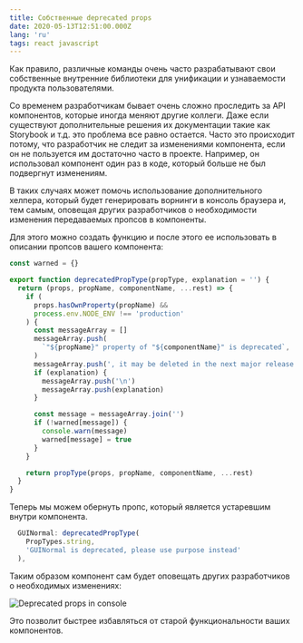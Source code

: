 ```yaml
---
title: Собственные deprecated props
date: 2020-05-13T12:51:00.000Z
lang: 'ru'
tags: react javascript
---
```


Как правило, различные команды очень часто разрабатывают свои собственные внутренние библиотеки для унификации и узнаваемости продукта пользователями.

Со временем разработчикам бывает очень сложно проследить за API компонентов, которые иногда меняют другие коллеги. Даже если существуют дополнительные решения их документации такие как Storybook и т.д. это проблема все равно остается. Часто это происходит потому, что разработчик не следит за изменениями компонента, если он не пользуется им достаточно часто в проекте. Например, он использовал компонент один раз в коде, который больше не был подвергнут изменениям.

В таких случаях может помочь использование дополнительного хелпера, который будет генерировать ворнинги в консоль браузера и, тем самым, оповещая других разработчиков о необходимости изменения передаваемых пропсов в компоненты.

Для этого можно создать функцию и после этого ее использовать в описании пропсов вашего компонента:

```javascript
const warned = {}

export function deprecatedPropType(propType, explanation = '') {
  return (props, propName, componentName, ...rest) => {
    if (
      props.hasOwnProperty(propName) &&
      process.env.NODE_ENV !== 'production'
    ) {
      const messageArray = []
      messageArray.push(
        `"${propName}" property of "${componentName}" is deprecated`,
      )
      messageArray.push(', it may be deleted in the next major release')
      if (explanation) {
        messageArray.push('\n')
        messageArray.push(explanation)
      }

      const message = messageArray.join('')
      if (!warned[message]) {
        console.warn(message)
        warned[message] = true
      }
    }

    return propType(props, propName, componentName, ...rest)
  }
}
```

Теперь мы можем обернуть пропс, который является устаревшим внутри компонента.

```javascript
  GUINormal: deprecatedPropType(
    PropTypes.string,
    'GUINormal is deprecated, please use purpose instead'
  ),
```

Таким образом компонент сам будет оповещать других разработчиков о необходимых изменениях:

![Deprecated props in console](https://res.cloudinary.com/dk4mytxmk/image/upload/v1595920880/website/dep_qai61e.jpg)

Это позволит быстрее избавляться от старой функциональности ваших компонентов.
